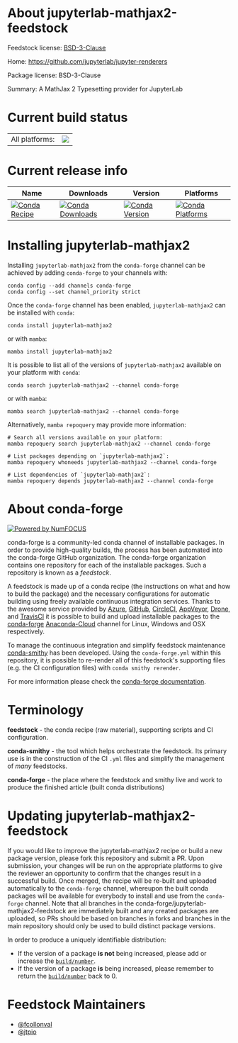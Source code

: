 About jupyterlab-mathjax2-feedstock
===================================

Feedstock license: [BSD-3-Clause](https://github.com/conda-forge/jupyterlab-mathjax2-feedstock/blob/main/LICENSE.txt)

Home: https://github.com/jupyterlab/jupyter-renderers

Package license: BSD-3-Clause

Summary: A MathJax 2 Typesetting provider for JupyterLab

Current build status
====================


<table><tr><td>All platforms:</td>
    <td>
      <a href="https://dev.azure.com/conda-forge/feedstock-builds/_build/latest?definitionId=20406&branchName=main">
        <img src="https://dev.azure.com/conda-forge/feedstock-builds/_apis/build/status/jupyterlab-mathjax2-feedstock?branchName=main">
      </a>
    </td>
  </tr>
</table>

Current release info
====================

| Name | Downloads | Version | Platforms |
| --- | --- | --- | --- |
| [![Conda Recipe](https://img.shields.io/badge/recipe-jupyterlab--mathjax2-green.svg)](https://anaconda.org/conda-forge/jupyterlab-mathjax2) | [![Conda Downloads](https://img.shields.io/conda/dn/conda-forge/jupyterlab-mathjax2.svg)](https://anaconda.org/conda-forge/jupyterlab-mathjax2) | [![Conda Version](https://img.shields.io/conda/vn/conda-forge/jupyterlab-mathjax2.svg)](https://anaconda.org/conda-forge/jupyterlab-mathjax2) | [![Conda Platforms](https://img.shields.io/conda/pn/conda-forge/jupyterlab-mathjax2.svg)](https://anaconda.org/conda-forge/jupyterlab-mathjax2) |

Installing jupyterlab-mathjax2
==============================

Installing `jupyterlab-mathjax2` from the `conda-forge` channel can be achieved by adding `conda-forge` to your channels with:

```
conda config --add channels conda-forge
conda config --set channel_priority strict
```

Once the `conda-forge` channel has been enabled, `jupyterlab-mathjax2` can be installed with `conda`:

```
conda install jupyterlab-mathjax2
```

or with `mamba`:

```
mamba install jupyterlab-mathjax2
```

It is possible to list all of the versions of `jupyterlab-mathjax2` available on your platform with `conda`:

```
conda search jupyterlab-mathjax2 --channel conda-forge
```

or with `mamba`:

```
mamba search jupyterlab-mathjax2 --channel conda-forge
```

Alternatively, `mamba repoquery` may provide more information:

```
# Search all versions available on your platform:
mamba repoquery search jupyterlab-mathjax2 --channel conda-forge

# List packages depending on `jupyterlab-mathjax2`:
mamba repoquery whoneeds jupyterlab-mathjax2 --channel conda-forge

# List dependencies of `jupyterlab-mathjax2`:
mamba repoquery depends jupyterlab-mathjax2 --channel conda-forge
```


About conda-forge
=================

[![Powered by
NumFOCUS](https://img.shields.io/badge/powered%20by-NumFOCUS-orange.svg?style=flat&colorA=E1523D&colorB=007D8A)](https://numfocus.org)

conda-forge is a community-led conda channel of installable packages.
In order to provide high-quality builds, the process has been automated into the
conda-forge GitHub organization. The conda-forge organization contains one repository
for each of the installable packages. Such a repository is known as a *feedstock*.

A feedstock is made up of a conda recipe (the instructions on what and how to build
the package) and the necessary configurations for automatic building using freely
available continuous integration services. Thanks to the awesome service provided by
[Azure](https://azure.microsoft.com/en-us/services/devops/), [GitHub](https://github.com/),
[CircleCI](https://circleci.com/), [AppVeyor](https://www.appveyor.com/),
[Drone](https://cloud.drone.io/welcome), and [TravisCI](https://travis-ci.com/)
it is possible to build and upload installable packages to the
[conda-forge](https://anaconda.org/conda-forge) [Anaconda-Cloud](https://anaconda.org/)
channel for Linux, Windows and OSX respectively.

To manage the continuous integration and simplify feedstock maintenance
[conda-smithy](https://github.com/conda-forge/conda-smithy) has been developed.
Using the ``conda-forge.yml`` within this repository, it is possible to re-render all of
this feedstock's supporting files (e.g. the CI configuration files) with ``conda smithy rerender``.

For more information please check the [conda-forge documentation](https://conda-forge.org/docs/).

Terminology
===========

**feedstock** - the conda recipe (raw material), supporting scripts and CI configuration.

**conda-smithy** - the tool which helps orchestrate the feedstock.
                   Its primary use is in the construction of the CI ``.yml`` files
                   and simplify the management of *many* feedstocks.

**conda-forge** - the place where the feedstock and smithy live and work to
                  produce the finished article (built conda distributions)


Updating jupyterlab-mathjax2-feedstock
======================================

If you would like to improve the jupyterlab-mathjax2 recipe or build a new
package version, please fork this repository and submit a PR. Upon submission,
your changes will be run on the appropriate platforms to give the reviewer an
opportunity to confirm that the changes result in a successful build. Once
merged, the recipe will be re-built and uploaded automatically to the
`conda-forge` channel, whereupon the built conda packages will be available for
everybody to install and use from the `conda-forge` channel.
Note that all branches in the conda-forge/jupyterlab-mathjax2-feedstock are
immediately built and any created packages are uploaded, so PRs should be based
on branches in forks and branches in the main repository should only be used to
build distinct package versions.

In order to produce a uniquely identifiable distribution:
 * If the version of a package **is not** being increased, please add or increase
   the [``build/number``](https://docs.conda.io/projects/conda-build/en/latest/resources/define-metadata.html#build-number-and-string).
 * If the version of a package **is** being increased, please remember to return
   the [``build/number``](https://docs.conda.io/projects/conda-build/en/latest/resources/define-metadata.html#build-number-and-string)
   back to 0.

Feedstock Maintainers
=====================

* [@fcollonval](https://github.com/fcollonval/)
* [@jtpio](https://github.com/jtpio/)

